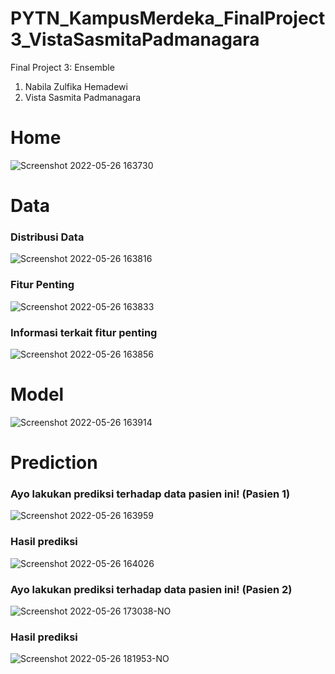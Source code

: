 # PYTN_KampusMerdeka_FinalProject3_VistaSasmitaPadmanagara

Final Project 3: Ensemble
1. Nabila Zulfika Hemadewi
2. Vista Sasmita Padmanagara

# Home
![Screenshot 2022-05-26 163730](https://user-images.githubusercontent.com/73339446/170461865-2974ba9d-10ba-42a4-9a31-10c8283e77b3.png)

# Data
### Distribusi Data
![Screenshot 2022-05-26 163816](https://user-images.githubusercontent.com/73339446/170462343-f11e50a9-d3da-42c9-bbbf-c606e69d34b2.png)

### Fitur Penting
![Screenshot 2022-05-26 163833](https://user-images.githubusercontent.com/73339446/170462433-e3e91a7b-93b2-4125-a401-35aeef3939ca.png)

### Informasi terkait fitur penting
![Screenshot 2022-05-26 163856](https://user-images.githubusercontent.com/73339446/170462545-be81eb08-451f-4330-84e0-7b56a9baf194.png)

# Model
![Screenshot 2022-05-26 163914](https://user-images.githubusercontent.com/73339446/170462679-8dad9d84-bd05-49b3-95f9-770b13d678d4.png)

# Prediction
### Ayo lakukan prediksi terhadap data pasien ini! (Pasien 1)
![Screenshot 2022-05-26 163959](https://user-images.githubusercontent.com/73339446/170462739-4211ac13-cfd2-4c6c-95a0-53b4ea570220.png)

### Hasil prediksi
![Screenshot 2022-05-26 164026](https://user-images.githubusercontent.com/73339446/170462786-b74017a9-3ebf-4e37-b101-94c2ed7c444b.png)

### Ayo lakukan prediksi terhadap data pasien ini! (Pasien 2)
![Screenshot 2022-05-26 173038-NO](https://user-images.githubusercontent.com/73339446/170471053-d7f3b8f9-aaa8-4971-a6b9-0ce010494c3d.png)

### Hasil prediksi
![Screenshot 2022-05-26 181953-NO](https://user-images.githubusercontent.com/73339446/170478226-dbfc584d-516b-4449-9367-8df26c741b7e.png)

